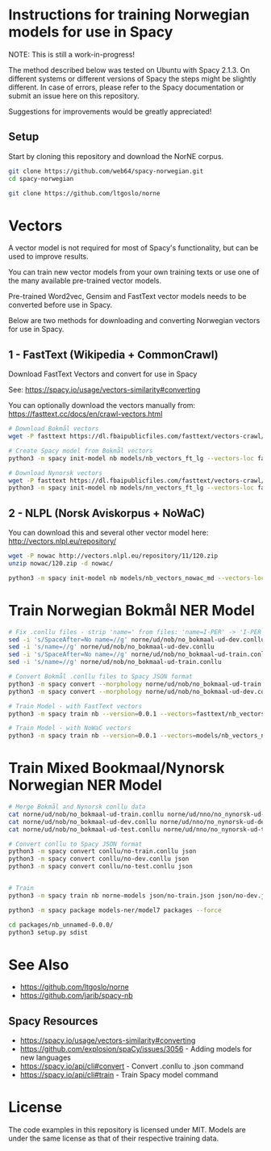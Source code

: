# Instructions for training Norwegian models for use in Spacy

NOTE: This is still a work-in-progress!

The method described below was tested on Ubuntu with Spacy 2.1.3. On different systems or different versions of Spacy the steps might be slightly different.
In case of errors, please refer to the Spacy documentation or submit an issue here on this repository.

Suggestions for improvements would be greatly appreciated!

## Setup
Start by cloning this repository and download the NorNE corpus.
```bash
git clone https://github.com/web64/spacy-norwegian.git
cd spacy-norwegian

git clone https://github.com/ltgoslo/norne
```

# Vectors 
A vector model is not required for most of Spacy's functionality, but can be used to improve results.

You can train new vector models from your own training texts or use one of the many available pre-trained vector models.

Pre-trained Word2vec, Gensim and FastText vector models needs to be converted before use in Spacy.

Below are two methods for downloading and converting Norwegian vectors for use in Spacy.

## 1 - FastText (Wikipedia + CommonCrawl)
Download FastText Vectors and convert for use in Spacy

See: https://spacy.io/usage/vectors-similarity#converting

You can optionally download the vectors manually from: https://fasttext.cc/docs/en/crawl-vectors.html

```bash
# Download Bokmål vectors
wget -P fasttext https://dl.fbaipublicfiles.com/fasttext/vectors-crawl/cc.no.300.vec.gz

# Create Spacy model from Bokmål vectors
python3 -m spacy init-model nb models/nb_vectors_ft_lg --vectors-loc fasttext/cc.no.300.vec.gz

# Download Nynorsk vectors 
wget -P fasttext https://dl.fbaipublicfiles.com/fasttext/vectors-crawl/cc.nn.300.vec.gz
python3 -m spacy init-model nb models/nn_vectors_ft_lg --vectors-loc fasttext/cc.nn.300.vec.gz
```

## 2 - NLPL (Norsk Aviskorpus + NoWaC)
You can download this and several other vector model here: http://vectors.nlpl.eu/repository/

```bash
wget -P nowac http://vectors.nlpl.eu/repository/11/120.zip
unzip nowac/120.zip -d nowac/

python3 -m spacy init-model nb models/nb_vectors_nowac_md --vectors-loc nowac/model.txt
```

# Train Norwegian Bokmål NER Model

```bash
# Fix .conllu files - strip 'name=' from files: 'name=I-PER' -> 'I-PER'
sed -i 's/SpaceAfter=No name=//g' norne/ud/nob/no_bokmaal-ud-dev.conllu
sed -i 's/name=//g' norne/ud/nob/no_bokmaal-ud-dev.conllu
sed -i 's/SpaceAfter=No name=//g' norne/ud/nob/no_bokmaal-ud-train.conllu
sed -i 's/name=//g' norne/ud/nob/no_bokmaal-ud-train.conllu

# Convert Bokmål .conllu files to Spacy JSON format
python3 -m spacy convert --morphology norne/ud/nob/no_bokmaal-ud-train.conllu json
python3 -m spacy convert --morphology norne/ud/nob/no_bokmaal-ud-dev.conllu json

# Train Model - with FastText vectors
python3 -m spacy train nb --version=0.0.1 --vectors=fasttext/nb_vectors_ft_lg norne-models  json/no_bokmaal-ud-train.json json/no_bokmaal-ud-dev.json

# Train Model - with NoWaC vectors
python3 -m spacy train nb --version=0.0.1 --vectors=models/nb_vectors_nowac_md models/nb_ud_nowac_md  json/no_bokmaal-ud-train.json json/no_bokmaal-ud-dev.json
```

# Train Mixed Bookmaal/Nynorsk Norwegian NER Model
```bash
# Merge Bokmål and Nynorsk conllu data
cat norne/ud/nob/no_bokmaal-ud-train.conllu norne/ud/nno/no_nynorsk-ud-train.conllu > conllu/no-train.conllu 
cat norne/ud/nob/no_bokmaal-ud-dev.conllu norne/ud/nno/no_nynorsk-ud-dev.conllu > conllu/no-dev.conllu 
cat norne/ud/nob/no_bokmaal-ud-test.conllu norne/ud/nno/no_nynorsk-ud-test.conllu > conllu/no-test.conllu 

# Convert conllu to Spacy JSON format
python3 -m spacy convert conllu/no-train.conllu json
python3 -m spacy convert conllu/no-dev.conllu json
python3 -m spacy convert conllu/no-test.conllu json


# Train
python3 -m spacy train nb norne-models json/no-train.json json/no-dev.json

python3 -m spacy package models-ner/model7 packages --force

cd packages/nb_unnamed-0.0.0/
python3 setup.py sdist
```


# See Also

* https://github.com/ltgoslo/norne
* https://github.com/jarib/spacy-nb

## Spacy Resources
* https://spacy.io/usage/vectors-similarity#converting
* https://github.com/explosion/spaCy/issues/3056 - Adding models for new languages 
* https://spacy.io/api/cli#convert - Convert .conllu to .json command
* https://spacy.io/api/cli#train - Train Spacy model command

# License

The code examples in this repository is licensed under MIT.
Models are under the same license as that of their respective training data.